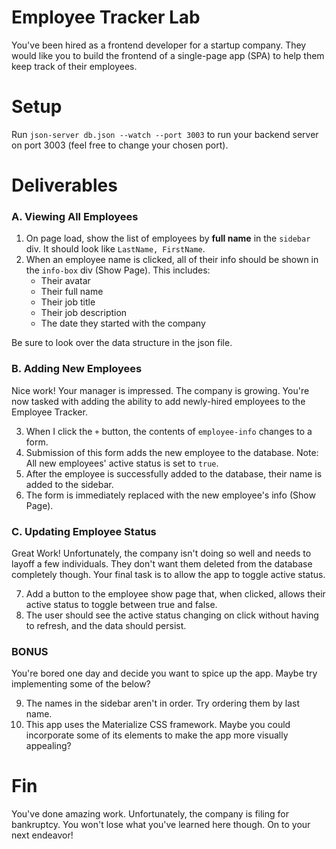 # Employee Tracker Lab
You've been hired as a frontend developer for a startup company. They would like you to build the frontend of a single-page app (SPA) to help them keep track of their employees.

# Setup
Run `json-server db.json --watch --port 3003` to run your backend server on port 3003 (feel free to change your chosen port).

# Deliverables
### A. Viewing All Employees
1. On page load, show the list of employees by **full name** in the `sidebar` div. It should look like `LastName, FirstName`.
2. When an employee name is clicked, all of their info should be shown in the `info-box` div (Show Page). This includes:
    - Their avatar
    - Their full name
    - Their job title
    - Their job description
    - The date they started with the company

Be sure to look over the data structure in the json file.

### B. Adding New Employees
Nice work! Your manager is impressed. The company is growing. You're now tasked with adding the ability to add newly-hired employees to the Employee Tracker.

3. When I click the `+` button, the contents of `employee-info` changes to a form.
4. Submission of this form adds the new employee to the database. Note: All new employees' active status is set to `true`.
5. After the employee is successfully added to the database, their name is added to the sidebar.
6. The form is immediately replaced with the new employee's info (Show Page).

### C. Updating Employee Status
Great Work! Unfortunately, the company isn't doing so well and needs to layoff a few individuals. They don't want them deleted from the database completely though. Your final task is to allow the app to toggle active status.

7. Add a button to the employee show page that, when clicked, allows their active status to toggle between true and false.
8. The user should see the active status changing on click without having to refresh, and the data should persist.

### BONUS
You're bored one day and decide you want to spice up the app. Maybe try implementing some of the below?

9. The names in the sidebar aren't in order. Try ordering them by last name.
10. This app uses the Materialize CSS framework. Maybe you could incorporate some of its elements to make the app more visually appealing?

# Fin
You've done amazing work. Unfortunately, the company is filing for bankruptcy. You won't lose what you've learned here though. On to your next endeavor!
